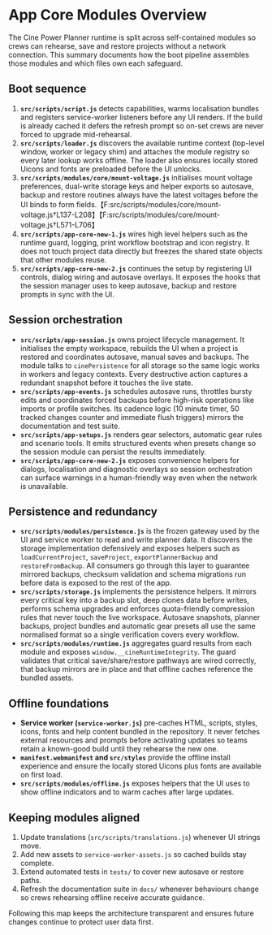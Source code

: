 # App Core Modules Overview

The Cine Power Planner runtime is split across self-contained modules so crews
can rehearse, save and restore projects without a network connection. This
summary documents how the boot pipeline assembles those modules and which files
own each safeguard.

## Boot sequence

1. **`src/scripts/script.js`** detects capabilities, warms localisation bundles
   and registers service-worker listeners before any UI renders. If the build is
   already cached it defers the refresh prompt so on-set crews are never forced
   to upgrade mid-rehearsal.
2. **`src/scripts/loader.js`** discovers the available runtime context
   (top-level window, worker or legacy shim) and attaches the module registry so
   every later lookup works offline. The loader also ensures locally stored
   Uicons and fonts are preloaded before the UI unlocks.
3. **`src/scripts/modules/core/mount-voltage.js`** initialises mount voltage
   preferences, dual-write storage keys and helper exports so autosave, backup
   and restore routines always have the latest voltages before the UI binds to
   form fields.【F:src/scripts/modules/core/mount-voltage.js†L137-L208】【F:src/scripts/modules/core/mount-voltage.js†L571-L706】
4. **`src/scripts/app-core-new-1.js`** wires high level helpers such as the
   runtime guard, logging, print workflow bootstrap and icon registry. It does
   not touch project data directly but freezes the shared state objects that
   other modules reuse.
5. **`src/scripts/app-core-new-2.js`** continues the setup by registering UI
   controls, dialog wiring and autosave overlays. It exposes the hooks that the
   session manager uses to keep autosave, backup and restore prompts in sync
   with the UI.

## Session orchestration

- **`src/scripts/app-session.js`** owns project lifecycle management. It
  initialises the empty workspace, rebuilds the UI when a project is restored
  and coordinates autosave, manual saves and backups. The module talks to
  `cinePersistence` for all storage so the same logic works in workers and
  legacy contexts. Every destructive action captures a redundant snapshot before
  it touches the live state.
- **`src/scripts/app-events.js`** schedules autosave runs, throttles bursty
  edits and coordinates forced backups before high-risk operations like imports
  or profile switches. Its cadence logic (10 minute timer, 50 tracked changes
  counter and immediate flush triggers) mirrors the documentation and test
  suite.
- **`src/scripts/app-setups.js`** renders gear selectors, automatic gear rules
  and scenario tools. It emits structured events when presets change so the
  session module can persist the results immediately.
- **`src/scripts/app-core-new-2.js`** exposes convenience helpers for dialogs,
  localisation and diagnostic overlays so session orchestration can surface
  warnings in a human-friendly way even when the network is unavailable.

## Persistence and redundancy

- **`src/scripts/modules/persistence.js`** is the frozen gateway used by the UI
  and service worker to read and write planner data. It discovers the storage
  implementation defensively and exposes helpers such as `loadCurrentProject`,
  `saveProject`, `exportPlannerBackup` and `restoreFromBackup`. All consumers go
  through this layer to guarantee mirrored backups, checksum validation and
  schema migrations run before data is exposed to the rest of the app.
- **`src/scripts/storage.js`** implements the persistence helpers. It mirrors
  every critical key into a backup slot, deep clones data before writes,
  performs schema upgrades and enforces quota-friendly compression rules that
  never touch the live workspace. Autosave snapshots, planner backups, project
  bundles and automatic gear presets all use the same normalised format so a
  single verification covers every workflow.
- **`src/scripts/modules/runtime.js`** aggregates guard results from each module
  and exposes `window.__cineRuntimeIntegrity`. The guard validates that critical
  save/share/restore pathways are wired correctly, that backup mirrors are in
  place and that offline caches reference the bundled assets.

## Offline foundations

- **Service worker (`service-worker.js`)** pre-caches HTML, scripts, styles,
  icons, fonts and help content bundled in the repository. It never fetches
  external resources and prompts before activating updates so teams retain a
  known-good build until they rehearse the new one.
- **`manifest.webmanifest` and `src/styles`** provide the offline install
  experience and ensure the locally stored Uicons plus fonts are available on
  first load.
- **`src/scripts/modules/offline.js`** exposes helpers that the UI uses to show
  offline indicators and to warm caches after large updates.

## Keeping modules aligned

1. Update translations (`src/scripts/translations.js`) whenever UI strings move.
2. Add new assets to `service-worker-assets.js` so cached builds stay complete.
3. Extend automated tests in `tests/` to cover new autosave or restore paths.
4. Refresh the documentation suite in `docs/` whenever behaviours change so
   crews rehearsing offline receive accurate guidance.

Following this map keeps the architecture transparent and ensures future changes
continue to protect user data first.
